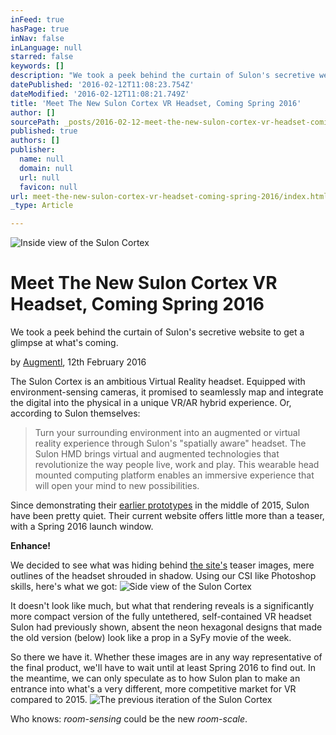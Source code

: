 ```yaml
---
inFeed: true
hasPage: true
inNav: false
inLanguage: null
starred: false
keywords: []
description: "We took a peek behind the curtain of Sulon's secretive website to get a glimpse at what's coming."
datePublished: '2016-02-12T11:08:23.754Z'
dateModified: '2016-02-12T11:08:21.749Z'
title: 'Meet The New Sulon Cortex VR Headset, Coming Spring 2016'
author: []
sourcePath: _posts/2016-02-12-meet-the-new-sulon-cortex-vr-headset-coming-spring-2016.md
published: true
authors: []
publisher:
  name: null
  domain: null
  url: null
  favicon: null
url: meet-the-new-sulon-cortex-vr-headset-coming-spring-2016/index.html
_type: Article

---
```

![Inside view of the Sulon Cortex](https://the-grid-user-content.s3-us-west-2.amazonaws.com/e28e585b-9b74-4519-adde-892e2142352b.png)

# Meet The New Sulon Cortex VR Headset, Coming Spring 2016

We took a peek behind the curtain of Sulon's secretive website to get a glimpse at what's coming.

by [Augmentl][0], 12th February 2016

The Sulon Cortex is an ambitious Virtual Reality headset. Equipped with environment-sensing cameras, it promised to seamlessly map and integrate the digital into the physical in a unique VR/AR hybrid experience. Or, according to Sulon themselves:

> Turn your surrounding environment into an augmented or virtual reality experience through Sulon's "spatially aware" headset. The Sulon HMD brings virtual and augmented technologies that revolutionize the way people live, work and play. This wearable head mounted computing platform enables an immersive experience that will open your mind to new possibilities.

Since demonstrating their [earlier prototypes][1] in the middle of 2015, Sulon have been pretty quiet. Their current website offers little more than a teaser, with a Spring 2016 launch window.

**Enhance!**

We decided to see what was hiding behind [the site's][2] teaser images, mere outlines of the headset shrouded in shadow. Using our CSI like Photoshop skills, here's what we got:
![Side view of the Sulon Cortex](https://the-grid-user-content.s3-us-west-2.amazonaws.com/771dae17-ad8d-49f0-9840-707892da850e.png)

It doesn't look like much, but what that rendering reveals is a significantly more compact version of the fully untethered, self-contained VR headset Sulon had previously shown, absent the neon hexagonal designs that made the old version (below) look like a prop in a SyFy movie of the week. 

So there we have it. Whether these images are in any way representative of the final product, we'll have to wait until at least Spring 2016 to find out. In the meantime, we can only speculate as to how Sulon plan to make an entrance into what's a very different, more competitive market for VR compared to 2015\. ![The previous iteration of the Sulon Cortex](https://the-grid-user-content.s3-us-west-2.amazonaws.com/f5a850aa-a8c2-4cb0-ade8-fdb97f87948b.png)

Who knows: _room-sensing_ could be the new _room-scale_.

[0]: http://twitter.com/augmentl
[1]: http://www.techradar.com/reviews/gaming/sulon-cortex-1288470/review
[2]: http://www.sulon.com/